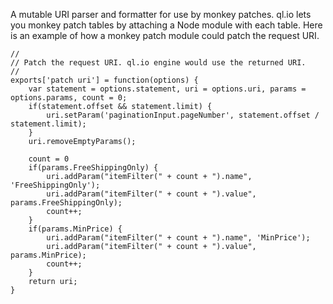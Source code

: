 A mutable URI parser and formatter for use by monkey patches. ql.io lets you monkey patch tables
by attaching a Node module with each table. Here is an example of how a monkey patch module could
patch the request URI.

    //
    // Patch the request URI. ql.io engine would use the returned URI.
    //
    exports['patch uri'] = function(options) {
        var statement = options.statement, uri = options.uri, params = options.params, count = 0;
        if(statement.offset && statement.limit) {
            uri.setParam('paginationInput.pageNumber', statement.offset / statement.limit);
        }
        uri.removeEmptyParams();

        count = 0
        if(params.FreeShippingOnly) {
            uri.addParam("itemFilter(" + count + ").name", 'FreeShippingOnly');
            uri.addParam("itemFilter(" + count + ").value", params.FreeShippingOnly);
            count++;
        }
        if(params.MinPrice) {
            uri.addParam("itemFilter(" + count + ").name", 'MinPrice');
            uri.addParam("itemFilter(" + count + ").value", params.MinPrice);
            count++;
        }
        return uri;
    }
